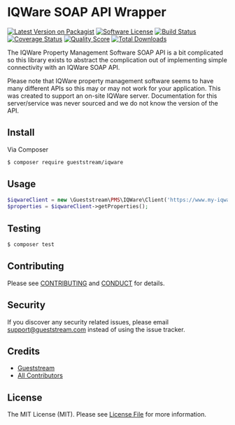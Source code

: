 # IQWare SOAP API Wrapper

[![Latest Version on Packagist][ico-version]][link-packagist]
[![Software License][ico-license]](LICENSE.md)
[![Build Status][ico-travis]][link-travis]
[![Coverage Status][ico-scrutinizer]][link-scrutinizer]
[![Quality Score][ico-code-quality]][link-code-quality]
[![Total Downloads][ico-downloads]][link-downloads]

The IQWare Property Management Software SOAP API is a bit complicated so this library exists to abstract the complication out of implementing simple connectivity with an IQWare SOAP API. 

Please note that IQWare property management software seems to have many different APIs so this may or may not work for your application.  This was created to support an on-site IQWare server.  Documentation for this server/service was never sourced and we do not know the version of the API.

## Install

Via Composer

``` bash
$ composer require gueststream/iqware
```

## Usage

``` php
$iqwareClient = new \Gueststream\PMS\IQWare\Client('https://www.my-iqware-server/IQWareWebRes.asmx?WSDL');
$properties = $iqwareClient->getProperties();
```

## Testing

``` bash
$ composer test
```

## Contributing

Please see [CONTRIBUTING](CONTRIBUTING.md) and [CONDUCT](CONDUCT.md) for details.

## Security

If you discover any security related issues, please email support@gueststream.com instead of using the issue tracker.

## Credits

- [Gueststream][link-author]
- [All Contributors][link-contributors]

## License

The MIT License (MIT). Please see [License File](LICENSE.md) for more information.

[ico-version]: https://img.shields.io/packagist/v/gueststream/iqware.svg?style=flat-square
[ico-license]: https://img.shields.io/badge/license-MIT-brightgreen.svg?style=flat-square
[ico-travis]: https://img.shields.io/travis/gueststream-inc/iqware/master.svg?style=flat-square
[ico-scrutinizer]: https://img.shields.io/scrutinizer/coverage/g/gueststream-inc/iqware.svg?style=flat-square
[ico-code-quality]: https://img.shields.io/scrutinizer/g/gueststream-inc/iqware.svg?style=flat-square
[ico-downloads]: https://img.shields.io/packagist/dt/gueststream-inc/iqware.svg?style=flat-square

[link-packagist]: https://packagist.org/packages/gueststream/iqware
[link-travis]: https://travis-ci.org/gueststream-inc/iqware
[link-scrutinizer]: https://scrutinizer-ci.com/g/gueststream-inc/iqware/code-structure
[link-code-quality]: https://scrutinizer-ci.com/g/gueststream-inc/iqware
[link-downloads]: https://packagist.org/packages/gueststream/iqware
[link-author]: https://github.com/gueststream-Inc
[link-contributors]: ../../contributors
